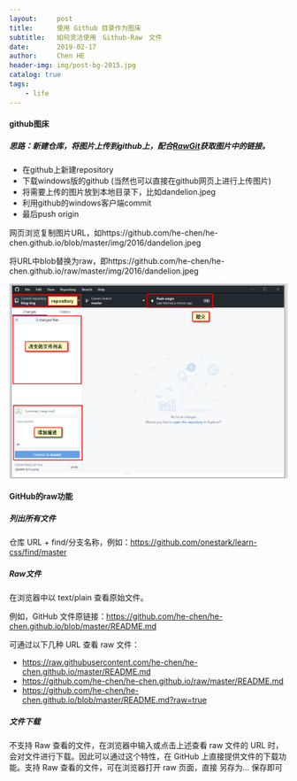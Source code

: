 ```yaml
---
layout:     post
title:      使用 Github 目录作为图床
subtitle:   如何灵活使用　Github-Raw　文件
date:       2019-02-17
author:     Chen HE
header-img: img/post-bg-2015.jpg
catalog: true
tags:
    - life
---
```


#### github图床

##### 思路：新建仓库，将图片上传到github上，配合[RawGit](https://rawgit.com/)获取图片中的链接。

* 在github上新建repository
* 下载windows版的github (当然也可以直接在github网页上进行上传图片)
* 将需要上传的图片放到本地目录下，比如dandelion.jpeg
* 利用github的windows客户端commit
* 最后push origin

网页浏览复制图片URL，如https://github.com/he-chen/he-chen.github.io/blob/master/img/2016/dandelion.jpeg

将URL中blob替换为raw，即https://github.com/he-chen/he-chen.github.io/raw/master/img/2016/dandelion.jpeg

![github-windows桌面版](https://github.com/he-chen-95/Chen-Image-Host/raw/master/2019/win-github-desktop.jpg)

#### GitHub的raw功能

##### 列出所有文件
仓库 URL + find/分支名称，例如：https://github.com/onestark/learn-css/find/master

##### Raw文件
在浏览器中以 text/plain 查看原始文件。

例如，GitHub 文件原链接：https://github.com/he-chen/he-chen.github.io/blob/master/README.md
                       
可通过以下几种 URL 查看 raw 文件：

* https://raw.githubusercontent.com/he-chen/he-chen.github.io/master/README.md
* https://github.com/he-chen/he-chen.github.io/raw/master/README.md
* https://github.com/he-chen/he-chen.github.io/blob/master/README.md?raw=true

##### 文件下载
不支持 Raw 查看的文件，在浏览器中输入或点击上述查看 raw 文件的 URL 时，会对文件进行下载。因此可以通过这个特性，在 GitHub 上直接提供文件的下载功能。支持 Raw 查看的文件，可在浏览器打开 raw 页面，直接 另存为... 保存即可

